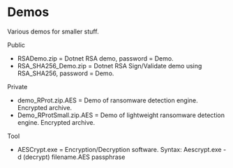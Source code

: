 # Demos
Various demos for smaller stuff.

Public
* RSADemo.zip = Dotnet RSA demo, password = Demo.
* RSA_SHA256_Demo.zip = Dotnet RSA Sign/Validate demo using RSA_SHA256, password = Demo.

Private
* demo_RProt.zip.AES = Demo of ransomware detection engine. Encrypted archive.
* Demo_RProtSmall.zip.AES = Demo of lightweight ransomware detection engine. Encrypted archive.

Tool
* AESCrypt.exe = Encryption/Decryption software. Syntax: Aescrypt.exe -d (decrypt) filename.AES passphrase
